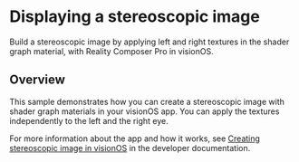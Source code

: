 # Displaying a stereoscopic image

Build a stereoscopic image by applying left and right textures in the shader graph material, with Reality Composer Pro in visionOS.

## Overview

This sample demonstrates how you can create a stereoscopic image with shader graph materials in your visionOS app. You can apply the textures independently to the left and the right eye.

For more information about the app and how it works, see [Creating stereoscopic image in visionOS][link-to-sample] in the developer documentation.

[link-to-sample]: https://developer.apple.com/documentation/visionos/displaying-a-stereoscopic-image-in-visionos
